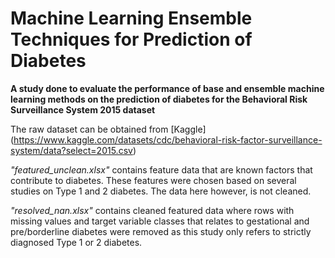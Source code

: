 # Machine Learning Ensemble Techniques for Prediction of Diabetes

**A study done to evaluate the performance of base and ensemble machine learning methods on the prediction of diabetes for the Behavioral Risk Surveillance System 2015 dataset**


The raw dataset can be obtained from [Kaggle] (https://www.kaggle.com/datasets/cdc/behavioral-risk-factor-surveillance-system/data?select=2015.csv)

_"featured_unclean.xlsx"_ contains feature data that are known factors that contribute to diabetes. These features were chosen based on several studies on Type 1 and 2 diabetes. The data here however, is not cleaned.

_"resolved_nan.xlsx"_ contains cleaned featured data where rows with missing values and target variable classes that relates to gestational and pre/borderline diabetes were removed as this study only refers to strictly diagnosed Type 1 or 2 diabetes.